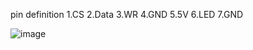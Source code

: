 pin definition
1.CS
2.Data
3.WR
4.GND
5.5V
6.LED
7.GND


![image](https://github.com/user-attachments/assets/9256b342-d9a1-4aa4-b214-f2ed54d6ee1a)
